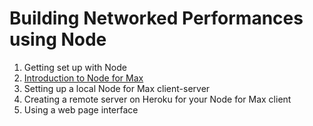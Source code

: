 # Building Networked Performances using Node

1. Getting set up with Node
2. [Introduction to Node for Max](max-api)
3. Setting up a local Node for Max client-server
4. Creating a remote server on Heroku for your Node for Max client
5. Using a web page interface